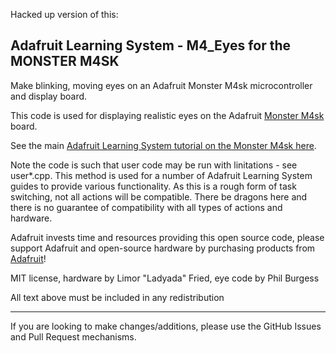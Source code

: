 Hacked up version of this:

## Adafruit Learning System - M4_Eyes for the MONSTER M4SK

Make blinking, moving eyes on an Adafruit Monster M4sk microcontroller and display board.

This code is used for displaying realistic eyes on the Adafruit [Monster M4sk](https://www.adafruit.com/product/4343) board.

See the main [Adafruit Learning System tutorial on the Monster M4sk here](https://learn.adafruit.com/adafruit-monster-m4sk-eyes/overview).

Note the code is such that user code may be run with linitations - see user*.cpp. This method is used for a number of Adafruit Learning System guides to provide various functionality. As this is a rough form of task switching, not all actions will be compatible. There be dragons here and there is no guarantee of compatibility with all types of actions and hardware.

Adafruit invests time and resources providing this open source code,
please support Adafruit and open-source hardware by purchasing
products from [Adafruit](https://www.adafruit.com)!
 
MIT license, hardware by Limor "Ladyada" Fried, eye code by Phil Burgess

All text above must be included in any redistribution

-----------------------
If you are looking to make changes/additions, please use the GitHub Issues and Pull Request mechanisms.
